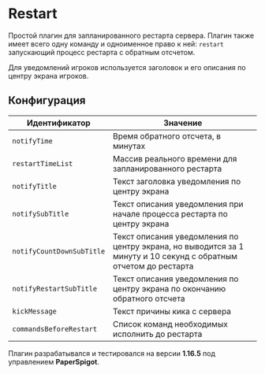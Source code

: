 Restart
=

Простой плагин для запланированного рестарта сервера.
Плагин также имеет всего одну команду и одноименное право к ней: `restart` запускающий процесс рестарта с обратным отсчетом.

Для уведомлений игроков используется заголовок и его описания по центру экрана игроков.

## Конфигурация
Идентификатор | Значение
---|---
`notifyTime` | Время обратного отсчета, в минутах  
`restartTimeList` | Массив реального времени для запланированного рестарта  
`notifyTitle` | Текст заголовка уведомления по центру экрана  
`notifySubTitle` | Текст описания уведомления при начале процесса рестарта по центру экрана  
`notifyCountDownSubTitle` | Текст описания уведомления по центру экрана, но выводится за 1 минуту и 10 секунд с обратным отчетом до рестарта  
`notifyRestartSubTitle` | Текст описания уведомления по центру экрана по окончанию обратного отсчета
`kickMessage` | Текст причины кика с сервера
`commandsBeforeRestart` | Список команд необходимых исполнить до рестарта

Плагин разрабатывался и тестировался на версии **1.16.5** под управлением **PaperSpigot**.

